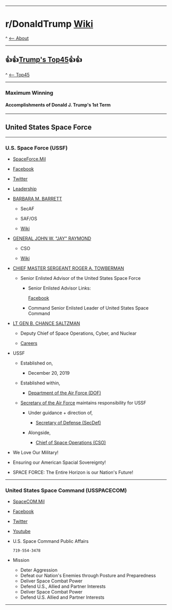 -----

# **r/DonaldTrump [Wiki](https://www.reddit.com/r/DonaldTrump/wiki/index)**

^ [<-- About](https://www.reddit.com/r/DonaldTrump/wiki/donaldtrump)

-----

## 👍👍[Trump's Top45](https://www.reddit.com/r/donaldtrump/wiki/top45)👍👍

^ [<-- Top45](https://www.reddit.com/r/donaldtrump/wiki/top45)

-----

### Maximum Winning

#### Accomplishments of Donald J. Trump's __1st__ Term

-----


## United States Space Force


-----

### U.S. Space Force (USSF)

- [SpaceForce.Mil](https://www.spaceforce.mil/)

- [Facebook](https://www.facebook.com/USSpaceForceDoD)

- [Twitter](https://twitter.com/SpaceForceDoD)

- [Leadership](https://www.spaceforce.mil/About-Us/Leadership/)

- [BARBARA M. BARRETT](https://www.spaceforce.mil/About-Us/Biographies/Article/2039368/barbara-m-barrett)
    
  - SecAF
    
  - SAF/OS
    
  - [Wiki](https://en.wikipedia.org/wiki/United_States_Secretary_of_the_Air_Force)
  
- [GENERAL JOHN W. "JAY" RAYMOND](https://www.spaceforce.mil/Biographies/Article/2040592/general-john-w-jay-raymond)
    
  - CSO
    
  - [Wiki](https://en.wikipedia.org/wiki/Chief_of_Space_Operations)
  
- [CHIEF MASTER SERGEANT ROGER A. TOWBERMAN](https://www.spaceforce.mil/Biographies/Article/2136021/chief-master-sergeant-roger-a-towberman)    
  - Senior Enlisted Advisor of the United States Space Force
  
    - Senior Enlisted Advisor Links:
      
        [Facebook](https://www.facebook.com/SEASpaceForce/)
  
    - Command Senior Enlisted Leader of United States Space Command
  
- [LT GEN B. CHANCE SALTZMAN](https://www.spaceforce.mil/About-Us/Leadership/Lt-Gen-B-Chance-Saltzman)
    
  - Deputy Chief of Space Operations, Cyber, and Nuclear

  - [Careers](https://www.airforce.com/spaceforce)

- USSF
  - Established on,
    
      - December 20, 2019
  
  - Established within,
      
      - [Department of the Air Force (DOF)](https://en.wikipedia.org/wiki/United_States_Department_of_the_Air_Force)
  
  - [Secretary of the Air Force](https://en.wikipedia.org/wiki/United_States_Secretary_of_the_Air_Force) maintains responsibility for USSF
    
      - Under guidance + direction of,
          
          - [Secretary of Defense (SecDef)](https://en.wikipedia.org/wiki/United_States_Secretary_of_Defense)
      
      - Alongside,
          
          - [Chief of Space Operations (CSO)](https://www.spaceforce.mil/Biographies/Article/2040592/general-john-w-jay-raymond)

- We Love Our Military!
- Ensuring our American Spacial Sovereignty!
- SPACE FORCE: The Entire Horizon is our Nation's Future!

-----

### United States Space Command (USSPACECOM)

- [SpaceCOM.Mil](https://www.spacecom.mil/#/)

- [Facebook](https://www.facebook.com/USSPACECOM)

- [Twitter](https://twitter.com/US_SPACECOM)

- [Youtube](https://www.youtube.com/channel/UCEyW98Jeu5a5-FtZr8oJoLw)

- U.S. Space Command Public Affairs
  
  ```
  719-554-3478
  ```

- Mission
  - Deter Aggression
  - Defeat our Nation's Enemies through Posture and Preparedness
  - Deliver Space Combat Power
  - Defend U.S., Allied and Partner Interests
  - Deliver Space Combat Power
  - Defend U.S. Allied and Partner Interests

-----